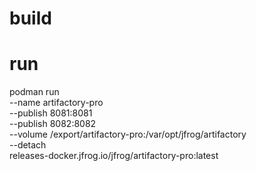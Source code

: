 # build

# run
podman run \
--name artifactory-pro \
--publish 8081:8081 \
--publish 8082:8082 \
--volume /export/artifactory-pro:/var/opt/jfrog/artifactory \
--detach \
releases-docker.jfrog.io/jfrog/artifactory-pro:latest
